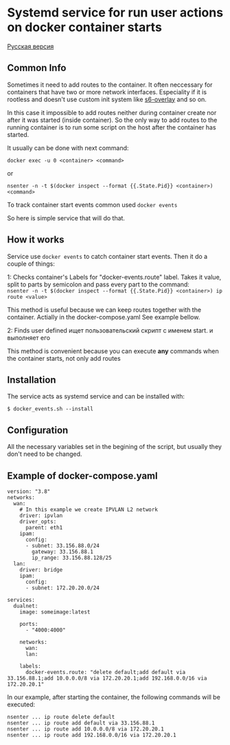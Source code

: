 # Systemd service for run user actions on docker container starts 
[Русская версия](README_RU.md)

## Common Info

Sometimes it need to add routes to the container. It often neccessary for containers that have two or more network interfaces. Especiality if it is rootless and doesn't use custom init system like [s6-overlay](https://github.com/just-containers/s6-overlay) and so on.

In this case it impossible to add routes neither during container create nor after it was started (inside container).
So the only way to add routes to the running container is to run some script on the host after the container has started.

It usually can be done with next command:
```
docker exec -u 0 <container> <command>
```
or
```
nsenter -n -t $(docker inspect --format {{.State.Pid}} <container>) <command>
```

To track container start events common used ```docker events```

So here is simple service that will do that.

## How it works

Service use ```docker events``` to catch container start events. Then it do a couple of things:

1: Checks container's Labels for "docker-events.route" label. Takes it value, split to parts by semicolon and pass every part to the command:  
```nsenter -n -t $(docker inspect --format {{.State.Pid}} <container>) ip route <value>```

This method is useful because we can keep routes together with the container. Actially in the docker-compose.yaml See example bellow.

2: Finds user defined ищет пользовательский скрипт с именем start.<container> и выполняет его

This method is convenient because you can execute **any** commands when the container starts, not only add routes

## Installation

The service acts as systemd service and can be installed with:
```
$ docker_events.sh --install
```

## Configuration

All the necessary variables set in the begining of the script, but usually they don't need to be changed.

## Example of docker-compose.yaml

```
version: "3.8"
networks:
  wan:
    # In this example we create IPVLAN L2 network
    driver: ipvlan
    driver_opts:
      parent: eth1
    ipam:
      config:
      - subnet: 33.156.88.0/24
        gateway: 33.156.88.1
        ip_range: 33.156.88.128/25
  lan: 
    driver: bridge
    ipam:
      config:
      - subnet: 172.20.20.0/24

services:
  dualnet:
    image: someimage:latest

    ports:
      - "4000:4000"

    networks: 
      wan:
      lan:
    
    labels: 
      docker-events.route: "delete default;add default via 33.156.88.1;add 10.0.0.0/8 via 172.20.20.1;add 192.168.0.0/16 via 172.20.20.1" 

```
In our example, after starting the container, the following commands will be executed:
```
nsenter ... ip route delete default
nsenter ... ip route add default via 33.156.88.1
nsenter ... ip route add 10.0.0.0/8 via 172.20.20.1
nsenter ... ip route add 192.168.0.0/16 via 172.20.20.1
```

